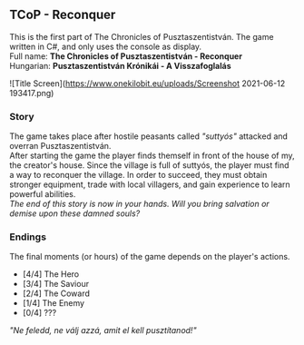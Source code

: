 ## TCoP - Reconquer

This is the first part of The Chronicles of Pusztaszentistván. The game written in C#, and only uses the console as display.<br>
Full name: **The Chronicles of Pusztaszentistván - Reconquer**<br>
Hungarian: **Pusztaszentistván Krónikái - A Visszafoglalás**

![Title Screen](https://www.onekilobit.eu/uploads/Screenshot 2021-06-12 193417.png)

### Story

The game takes place after hostile peasants called *"suttyós"* attacked and overran Pusztaszentistván.<br>After starting the game the player finds themself in front of the house of my, the creator's house.
Since the village is full of suttyós, the player must find a way to reconquer the village. In order to succeed, they must obtain stronger equipment, trade with local villagers, and gain experience to learn powerful abilities.<br>
*The end of this story is now in your hands. Will you bring salvation or demise upon these damned souls?*

### Endings

The final moments (or hours) of the game depends on the player's actions.

- [4/4] The Hero
- [3/4] The Saviour
- [2/4] The Coward
- [1/4] The Enemy
- [0/4] ???<br>

*"Ne feledd, ne válj azzá, amit el kell pusztítanod!"*
